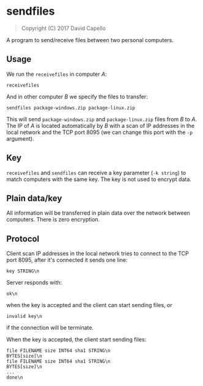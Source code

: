 # sendfiles

> Copyright (C) 2017 David Capello

A program to send/receive files between two personal computers.

## Usage

We run the `receivefiles` in computer *A*:

    receivefiles

And in other computer *B* we specify the files to transfer:

    sendfiles package-windows.zip package-linux.zip

This will send `package-windows.zip` and `package-linux.zip` files
from *B* to *A*. The IP of *A* is located automatically by *B* with a
scan of IP addresses in the local network and the TCP port 8095
(we can change this port with the `-p` argument).

## Key

`receivefiles` and `sendfiles` can receive a key parameter (`-k string`)
to match computers with the same key. The key is not used to encrypt data.

## Plain data/key

All information will be transferred in plain data over the network
between computers. There is zero encryption.

## Protocol

Client scan IP addresses in the local network tries to connect to the
TCP port 8095, after it's connected it sends one line:

    key STRING\n

Server responds with:

    ok\n

when the key is accepted and the client can start sending files, or

    invalid key\n

if the connection will be terminate.

When the key is accepted, the client start sending files:

    file FILENAME size INT64 sha1 STRING\n
    BYTES[size]\n
    file FILENAME size INT64 sha1 STRING\n
    BYTES[size]\n
    ...
    done\n
